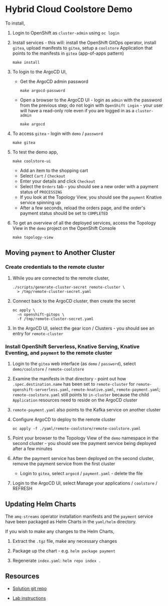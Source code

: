 # Hybrid Cloud Coolstore Demo

To install,

01. Login to OpenShift as `cluster-admin` using `oc login`

01. Install services - this will: install the OpenShift GitOps operator, install `gitea`, upload manifests to `gitea`, setup a `coolstore` Application that points to the manifests in `gitea` (app-of-apps pattern)

		make install

01. To login to the ArgoCD UI,

	*   Get the ArgoCD admin password

			make argocd-password

	*   Open a browser to the ArgoCD UI - login as `admin` with the password from the previous step; do not login with `OpenShift Login` - your user will have a read-only role even if you are logged in as a `cluster-admin`

			make argocd

01. To access `gitea` - login with `demo` / `password`

		make gitea

01. To test the demo app,

		make coolstore-ui

	* Add an item to the shopping cart
	* Select `Cart` / `Checkout`
	* Enter your details and click `Checkout`
	* Select the `Orders` tab - you should see a new order with a payment status of `PROCESSING`
	* If you look at the Topology View, you should see the `payment` Knative service spinning up
	* After a few seconds, reload the orders page, and the order's payment status should be set to `COMPLETED`

01. To get an overview of all the deployed services, access the Topology View in the `demo` project on the OpenShift Console

		make topology-view


## Moving `payment` to Another Cluster

### Create credentials to the remote cluster

01. While you are connected to the remote cluster,

		./scripts/generate-cluster-secret remote-cluster \
		  > /tmp/remote-cluster-secret.yaml

01. Connect back to the ArgoCD cluster, then create the secret

		oc apply \
		  -n openshift-gitops \
		  -f /tmp/remote-cluster-secret.yaml

01. In the ArgoCD UI, select the gear icon / Clusters - you should see an entry for `remote-cluster`


### Install OpenShift Serverless, Knative Serving, Knative Eventing, and `payment` to the remote cluster

01. Login to the `gitea` web interface (as `demo` / `password`), select `demo/coolstore` / `remote-coolstore`

01. Examine the manifests in that directory - point out how `.spec.destination.name` has been set to `remote-cluster` for `remote-openshift-serverless.yaml`, `remote-knative.yaml`, `remote-payment.yaml`; `remote-coolstore.yaml` still points to `in-cluster` because the child `Application` resources need to reside on the ArgoCD cluster

01. `remote-payment.yaml` also points to the Kafka service on another cluster

01. Configure ArgoCD to deploy to the remote cluster

		oc apply -f ./yaml/remote-coolstore/remote-coolstore.yaml

01. Point your browser to the Topology View of the `demo` namespace in the second cluster - you should see the payment service being deployed after a few minutes

01. After the payment service has been deployed on the second cluster, remove the payment service from the first cluster

	*   Login to `gitea`, select `argocd` / `payment.yaml` - delete the file

01. Login to the ArgoCD UI, select Manage your applications / `coolstore` / REFRESH


## Updating Helm Charts

The `amq-streams` operator installation manifests and the `payment` service have been packaged as Helm Charts in the `yaml/helm` directory.

If you wish to make any changes to the Helm Charts,

01. Extract the `.tgz` file, make any necessary changes

01. Package up the chart - e.g. `helm package payment`

01. Regenerate `index.yaml`: `helm repo index .`


## Resources

* [Solution git repo](https://github.com/RedHat-Middleware-Workshops/cloud-native-workshop-v2-labs-solutions/tree/ocp-4.9/m4)

* [Lab instructions](http://guides-m4-labs-infra.6923.rh-us-east-1.openshiftapps.com/workshop/cloudnative/lab/high-performing-cache-services)
